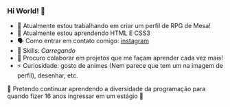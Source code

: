 ### Hi World! 👋


 * 🔭 Atualmente estou trabalhando em criar um perfil de RPG de Mesa!
 * 📖 Atualmente estou aprendendo HTML E CSS3
 * 🗣 Como entrar em contato comigo: [instagram](https://www.instagram.com/rayy.h.b/)
 * 💪 Skills: *Carregando*
 * 👯 Procuro colaborar em projetos que me façam aprender cada vez mais!  
 * ⚡ Curiosidade: gosto de animes (Nem parece que tem um na imagem de perfil), desenhar, etc.
 
 🌱 Pretendo continuar aprendendo a diversidade da programação para quando fizer 16 anos ingressar em um estágio 🌱

